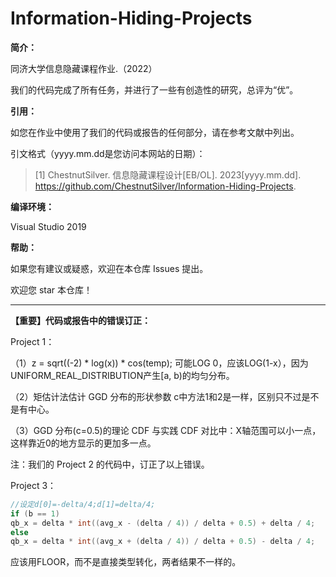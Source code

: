# Information-Hiding-Projects

**简介：**

同济大学信息隐藏课程作业.（2022）

我们的代码完成了所有任务，并进行了一些有创造性的研究，总评为“优”。

**引用：**

如您在作业中使用了我们的代码或报告的任何部分，请在参考文献中列出。

引文格式（yyyy.mm.dd是您访问本网站的日期）：

> [1] ChestnutSilver. 信息隐藏课程设计[EB/OL]. 2023[yyyy.mm.dd]. https://github.com/ChestnutSilver/Information-Hiding-Projects.

**编译环境：**

Visual Studio 2019

**帮助：**

如果您有建议或疑惑，欢迎在本仓库 Issues 提出。

欢迎您 star 本仓库！

----

**【重要】代码或报告中的错误订正：**

Project 1：

（1）z = sqrt((-2) * log(x)) * cos(temp); 可能LOG 0，应该LOG(1-x），因为UNIFORM_REAL_DISTRIBUTION产生[a, b)的均匀分布。

（2）矩估计法估计 GGD 分布的形状参数 c中方法1和2是一样，区别只不过是不是有中心。

（3）GGD 分布(c=0.5)的理论 CDF 与实践 CDF 对比中：X轴范围可以小一点，这样靠近0的地方显示的更加多一点。

注：我们的 Project 2 的代码中，订正了以上错误。

Project 3：

```c++
//设定d[0]=-delta/4;d[1]=delta/4;
if (b == 1)
qb_x = delta * int((avg_x - (delta / 4)) / delta + 0.5) + delta / 4;
else
qb_x = delta * int((avg_x + (delta / 4)) / delta + 0.5) - delta / 4;
```

应该用FLOOR，而不是直接类型转化，两者结果不一样的。
